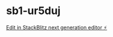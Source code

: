 # sb1-ur5duj

[Edit in StackBlitz next generation editor ⚡️](https://stackblitz.com/~/github.com/xhenguyen/sb1-ur5duj)